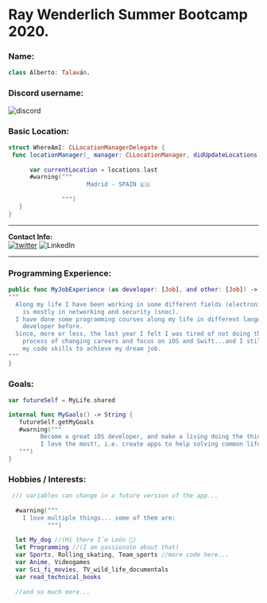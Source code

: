 # Ray Wenderlich Summer Bootcamp 2020.

### Name: 
```Swift
class Alberto: Talaván.
```

### Discord username:  
![discord](https://img.shields.io/badge/-TS:%20Alberto%20Talavan-00ACEE.svg?style=social&logo=discord) 

### Basic Location:  
```Swift
struct WhereAmI: CLLocationManagerDelegate {
 func locationManager(_ manager: CLLocationManager, didUpdateLocations locations: [CLLocation]) { 
 
      var currentLocation = locations.last
      #warning("""
                      Madrid - SPAIN 🇪🇸
                   
               """)
   }
}
 ```
---
 **Contact Info:**  
[![twitter](https://img.shields.io/badge/-@AlbertoTalavan-00ACEE.svg?style=social&logo=twitter)](https://twitter.com/albertotalavan)
![LinkedIn](https://img.shields.io/badge/-@AlbertoTalavan-00ACEE.svg?style=social&logo=linkedin)  

---

### Programming Experience:  
```Swift
public func MyJobExperience (as developer: [Job], and other: [Job]) -> String {
"""
  Along my life I have been working in some different fields (electronics, desktop support, ...), but my background
    is mostly in networking and security (snoc).
  I have done some programming courses along my life in different languajes but I have never worked as a 
    developer before.
  Since, more or less, the last year I felt I was tired of not doing the thing I love the most and started my 
    process of changing careers and focus on iOS and Swift...and I still loving it... so here I am pushing 
    my code skills to achieve my dream job.
"""
}
```  

### Goals: 
```Swift
var futureSelf = MyLife.shared

internal func MyGaols() -> String {
   futureSelf.getMyGoals
   #warning("""
         Become a great iOS developer, and make a living doing the things 
         I love the most!, i.e. create apps to help solving common life struggles .  
   """)
}
```  

### Hobbies / Interests:  

```Swift
 /// variables can change in a future version of the app...
 
  #warning("""
    I love multiple things... some of them are:
           """)
           
  let My_dog //(Hi there I´m León 🐶)
  let Programming //(I am passionate about that) 
  var Sports, Rolling_skating, Team_sports //more code here...
  var Anime, Videogames
  var Sci_fi_movies, TV_wild_life_documentals 
  var read_technical_books
  
  //and so much more...  
 ``` 
 
